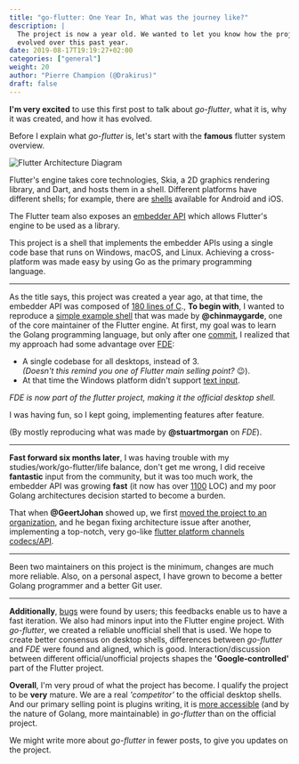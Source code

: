 ```yaml
---
title: "go-flutter: One Year In, What was the journey like?"
description: |
  The project is now a year old. We wanted to let you know how the project has
  evolved over this past year.
date: 2019-08-17T19:19:27+02:00
categories: ["general"]
weight: 20
author: "Pierre Champion (@Drakirus)"
draft: false
---
```


**I'm very excited** to use this first post to talk about _go-flutter_, what
it is, why it was created, and how it has evolved.

Before I explain what _go-flutter_ is, let's start with the **famous**
flutter system overview.

![Flutter Architecture Diagram](/img/flutter_overview.svg)

Flutter's engine takes core technologies, Skia, a 2D graphics rendering
library, and Dart, and hosts them in a shell. Different platforms have different
shells; for example, there are
[shells](https://github.com/flutter/engine/tree/master/shell/platform) available
for Android and iOS.

The Flutter team also exposes an [embedder
API](https://github.com/flutter/engine/tree/master/shell/platform/embedder)
which allows Flutter's engine to be used as a library.

This project is a shell that implements the embedder APIs using a single code
base that runs on Windows, macOS, and Linux. Achieving a cross-platform was made
easy by using Go as the primary programming language.

---

As the title says, this project was created a year ago, at that time, the
embedder API was composed of [180 lines of
C](https://github.com/go-flutter-desktop/go-flutter/blob/640dcea647f47ceca0e3fb67166d2ea124a09f24/flutter/library/flutter_embedder.h).,
**To begin with**, I wanted to reproduce a [simple example
shell](https://gist.github.com/chinmaygarde/8abf44921f7d87f6da7bf026267c4792)
that was made by **@chinmaygarde**, one of the core maintainer of the Flutter
engine. At first, my goal was to learn the Golang programming language, but only
after one
[commit](https://github.com/go-flutter-desktop/go-flutter/tree/640dcea647f47ceca0e3fb67166d2ea124a09f24),
I realized that my approach had some advantage over
[FDE](https://github.com/google/flutter-desktop-embedding):

- A single codebase for all desktops, instead of 3.  
  _(Doesn't this remind you one of Flutter main selling point?_ 😉).  
- At that time the Windows platform didn't support [text input](https://github.com/google/flutter-desktop-embedding/tree/1145c85a2f4717dabc7bf34387874ebb51d80ca8/windows).

_FDE is now part of the flutter project, making it the official desktop shell._

I was having fun, so I kept going, implementing features after feature.

(By mostly reproducing what was made by **@stuartmorgan** on _FDE_).

---

**Fast forward six months later**, I was having trouble with my
studies/work/go-flutter/life balance, don't get me wrong, I did receive
**fantastic** input from the community, but it was too much work, the embedder
API was growing **fast** (it now has over
[1100](https://github.com/flutter/engine/blob/master/shell/platform/embedder/embedder.h)
LOC) and my poor Golang architectures decision started to become a burden.

That when **@GeertJohan** showed up, we first [moved the project to an
organization](https://github.com/go-flutter-desktop/go-flutter/issues/72), and
he began fixing architecture issue after another, implementing a top-notch, very
go-like [flutter platform channels
codecs/API](https://flutter.dev/docs/development/platform-integration/platform-channels).

---

Been two maintainers on this project is the minimum, changes are much more
reliable.
Also, on a personal aspect, I have grown to become a better Golang programmer and a
better Git user.

---

**Additionally**,
[bugs](https://github.com/go-flutter-desktop/go-flutter/issues?q=is%3Aissue+is%3Aopen+label%3Abug)
were found by users; this feedbacks enable us to have a fast iteration. We
also had minors input into the Flutter engine project. With *go-flutter*, we
created a reliable unofficial shell that is used. We hope to create better
consensus on desktop shells, differences between *go-flutter* and *FDE* were
found and aligned, which is good. Interaction/discussion between different
official/unofficial projects shapes the **'Google-controlled'** part of
the Flutter project.


**Overall**, I'm very proud of what the project has become.
I qualify the project to be **very** mature.
We are a real *'competitor'* to the official desktop shells. And our primary
selling point is plugins writing, it is
[more accessible](https://github.com/go-flutter-desktop/go-flutter/issues/191#issuecomment-511384007)
(and by the nature of Golang, more maintainable) in *go-flutter* than on the official project.

We might write more about *go-flutter* in fewer posts, to give you updates on the
project.
